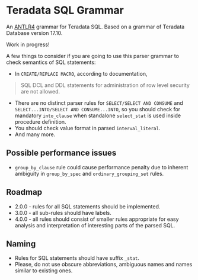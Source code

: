 # Teradata SQL Grammar  

An [ANTLR4](https://www.antlr.org/) grammar for Teradata SQL. Based on a grammar of Teradata Database version 17.10.  

Work in progress!

A few things to consider if you are going to use this parser grammar to check semantics of SQL statements:  
- In `CREATE/REPLACE MACRO`, according to documentation, 
> SQL DCL and DDL statements for administration of row level security are not allowed.  
- There are no distinct parser rules for `SELECT/SELECT AND CONSUME` and `SELECT...INTO/SELECT AND CONSUME...INTO`,
so you should check for mandatory `into_clause` when standalone `select_stat` is used inside procedure definition.
- You should check value format in parsed `interval_literal`.  
- And many more.  

## Possible performance issues  
- `group_by_clause` rule could cause performance penalty due to inherent ambiguity 
in `group_by_spec` and `ordinary_grouping_set` rules.

## Roadmap

- 2.0.0 - rules for all SQL statements should be implemented.  
- 3.0.0 - all sub-rules should have labels.  
- 4.0.0 - all rules should consist of smaller rules appropriate for easy analysis and interpretation 
of interesting parts of the parsed SQL.  

## Naming  
- Rules for SQL statements should have suffix `_stat`.  
- Please, do not use obscure abbreviations, ambiguous names and names similar to existing ones.
